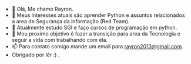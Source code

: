 - 👋 Olá, Me chamo Rayron.
- 👀 Meus interesses atuais são aprender Python e assuntos relacionados a area de Segurança da informação (Red Team).
- 🌱 Atualmente estudo SGI e faço cursos de programação em python.
- 💞️ Meu proximo objetivo é fazer a transição para area da Tecnologia e seguir a vida com trabalhando com ela.
- 📫 Para contato comigo mande um email para  rayron2013@gmail.com.
-    Obrigado por lêr :) .
